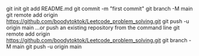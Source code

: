 git init
git add README.md
git commit -m "first commit"
git branch -M main
git remote add origin https://github.com/boodytoktok/Leetcode_problem_solving.git
git push -u origin main
…or push an existing repository from the command line
git remote add origin https://github.com/boodytoktok/Leetcode_problem_solving.git
git branch -M main
git push -u origin main
